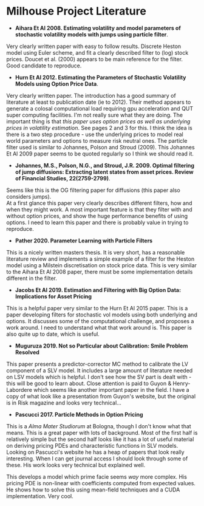 # Milhouse Project Literature

* **Aihara Et Al 2008.  Estimating volatility and model parameters of stochastic volatility
  models with jumps using particle filter**.

Very clearly written paper with easy to follow results.  Discrete Heston model using Euler
scheme, and fit a clearly described filter to (log) stock prices.  Doucet et al. (2000) appears
to be main reference for the filter.  Good candidate to reproduce.

* **Hurn Et Al 2012. Estimating the Parameters of Stochastic
Volatility Models using Option Price Data**.

Very clearly written paper.  The introduction has a good summary of literature at least to
publication date (ie to 2012).  Their method appears to generate a colosal computational
load requiring gpu acceleration and QUT super computing facilities.  I'm not really sure
what they are doing.  The important thing is that *this paper uses option prices as well 
as underlying prices in volatility estimation*.  See pages 2 and 3 for this.  I think the 
idea is there is a two step procedure - use the underlying prices to model real world 
parameters and options to measure risk neutral ones.  The particle filter used is similar 
to Johannes, Polson and Stroud (2009).  This Johannes Et Al 2009 paper seems to be quoted 
regularly so I think we should read it.

* **Johannes, M.S., Polson, N.G., and Stroud, J.R. 2009. Optimal filtering of jump diffusions:
Extracting latent states from asset prices. Review of Financial Studies, 22(2759-2799)**.

Seems like this is the OG filtering paper for diffusions (this paper also considers jumps).  
At a first glance this paper very clearly describes different filters, how and when they
might work.  A most important feature is that they filter with and without option prices,
and show the huge performance benefits of using options.  I need to learn this paper and 
there is probably value in trying to reproduce.

* **Pather 2020. Parameter Learning with Particle Filters** 

This is a nicely written masters thesis.  It is very short, has a reasonable literature
review and implements a simple example of a filter for the Heston model using a Milstein
discretisation on stock price data.  This is very similar to the Aihara Et Al 2008 paper,
there must be some implementation details different in the filter.

* **Jacobs Et Al 2019.  Estimation and Filtering with Big Option Data:
Implications for Asset Pricing**

This is a helpful paper very similar to the Hurn Et Al 2015 paper.  This is a paper 
developing filters for stochastic vol models using both underlying and options.  It 
discusses some of the computational challenge, and proposes a work around.  I need to 
understand what that work around is.  This paper is also quite up to date, which is 
useful.

* **Muguruza 2019. Not so Particular about Calibration: Smile Problem Resolved**

This paper presents a predictor-corrector MC method to calibrate the LV component of a
SLV model.  It includes a large amount of literature needed on LSV models which is
helpful.  I don't see how the SV part is dealt with - this will be good to learn about.
Close attention is paid to Guyon \& Henry-Labordere which seems like another important
paper in the field.  I have a copy of what look like a presentation from Guyon's 
website, but the original is in Risk magazine and looks very technical...

* **Pascucci 2017. Particle Methods in Option Pricing**

This is a *Alma Mater Studiorum* at Bologna, though I don't know what that means.  This
is a great paper with lots of background.  Most of the first half is relatively simple
but the second half looks like it has a lot of useful material on deriving pricing
PDEs and characteristic functions in SLV models.  Looking on Pascucci's website he has
a heap of papers that look really interesting.  When I can get journal access I should
look through some of these.  His work looks very technical but explained well.

This develops a model which prime facie seems *way* more complex.  His pricing PDE 
is non-linear with coefficients computed from expected values.  He shows how to solve
this using mean-field techniques and a CUDA implementation.  Very cool.